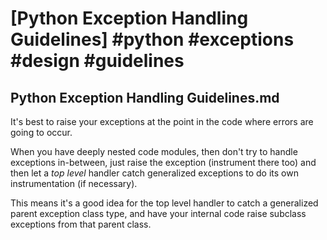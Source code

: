 # [Python Exception Handling Guidelines] #python #exceptions #design #guidelines

## Python Exception Handling Guidelines.md

It's best to raise your exceptions at the point in the code where errors are going to occur.

When you have deeply nested code modules, then don't try to handle exceptions in-between, just raise the exception (instrument there too) and then let a _top level_ handler catch generalized exceptions to do its own instrumentation (if necessary).

This means it's a good idea for the top level handler to catch a generalized parent exception class type, and have your internal code raise subclass exceptions from that parent class.

